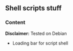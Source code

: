 ## Shell scripts stuff 

### Content

__Disclaimer:__ Tested on Debian

* Loading bar for script shell
